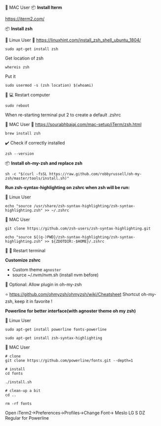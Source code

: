 🍎 MAC User
📦 **Install Iterm**
 
https://iterm2.com/

📦 **Install zsh**
 
🐧 Linux User
:link: https://linuxhint.com/install_zsh_shell_ubuntu_1804/

```console
sudo apt-get install zsh
```
 
Get location of zsh
 
```console
whereis zsh
```
 
Put it
```console
sudo usermod -s (zsh location) $(whoami)
```
 
:repeat: :computer: Restart computer
 
```console
sudo reboot
```

When re-starting terminal put 2 to create a default .zshrc
 
🍎 MAC User
:link: https://sourabhbajaj.com/mac-setup/iTerm/zsh.html
 
```console
brew install zsh
```

:heavy_check_mark: Check if correctly installed
```console
zsh --version
```
 
📦 **Install oh-my-zsh and replace zsh**
 
```console
sh -c "$(curl -fsSL https://raw.github.com/robbyrussell/oh-my-zsh/master/tools/install.sh)"
```
 
**Run zsh-syntax-highlighting on zshrc when zsh will be run:**
 
🐧 Linux User
 
```console
echo "source /usr/share/zsh-syntax-highlighting/zsh-syntax-highlighting.zsh" >> ~/.zshrc
```

🍎 MAC User
```console
git clone https://github.com/zsh-users/zsh-syntax-highlighting.git
 
echo "source ${(q-)PWD}/zsh-syntax-highlighting/zsh-syntax-highlighting.zsh" >> ${ZDOTDIR:-$HOME}/.zshrc
```
 
:repeat: :white_square_button: Restart terminal
 
**Customize zshrc**
 
- Custom theme `agnoster`
- source ~/.nvm/nvm.sh (install nvm before)
 
:triangular_flag_on_post: Optional: Allow plugin in oh-my-zsh
 
:star: https://github.com/ohmyzsh/ohmyzsh/wiki/Cheatsheet Shortcut oh-my-zsh, keep it in favorite !

**Powerline for better interface(with agnoster theme oh my zsh)**
 
🐧 Linux User
```console
sudo apt-get install powerline fonts-powerline
```

```console
sudo apt-get install zsh-syntax-highlighting
```

🍎 MAC User
```console
# clone
git clone https://github.com/powerline/fonts.git --depth=1
 
# install
cd fonts
 
./install.sh
 
# clean-up a bit
cd ..
 
rm -rf fonts
```

Open iTerm2->Preferences->Profiles->Change Font-> Meslo LG S DZ Regular for Powerline
